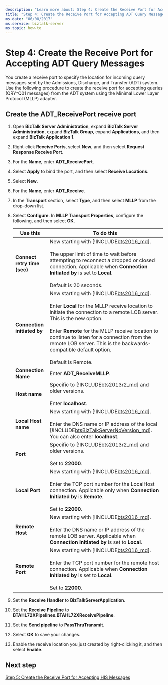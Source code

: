 ```yaml
---
description: "Learn more about: Step 4: Create the Receive Port for Accepting ADT Query Messages"
title: "Step 4: Create the Receive Port for Accepting ADT Query Messages"
ms.date: "06/08/2017"
ms.service: biztalk-server
ms.topic: how-to
---
```

# Step 4: Create the Receive Port for Accepting ADT Query Messages
You create a receive port to specify the location for incoming query messages sent by the Admissions, Discharge, and Transfer (ADT) system. Use the following procedure to create the receive port for accepting queries (QRY^Q01 messages) from the ADT system using the Minimal Lower Layer Protocol (MLLP) adapter.  

## Create the ADT_ReceivePort receive port  

1. Open **BizTalk Server Administration**, expand **BizTalk Server Administration**, expand **BizTalk Group**, expand **Applications**, and then expand **BizTalk Application 1**.  

2. Right-click **Receive Ports**, select **New**, and then select **Request Response Receive Port**.  

3. For the **Name**, enter **ADT_ReceivePort**.  

4. Select **Apply** to bind the port, and then select **Receive Locations**.  

5. Select **New**. 

6. For the **Name**, enter **ADT_Receive**.  

7. In the **Transport** section, select **Type**, and then select **MLLP** from the drop-down list.  

8. Select **Configure**. In **MLLP Transport Properties**, configure the following, and then select **OK**.  


   |           Use this           |                                                                                                                                                                                                     To do this                                                                                                                                                                                                     |
   |------------------------------|--------------------------------------------------------------------------------------------------------------------------------------------------------------------------------------------------------------------------------------------------------------------------------------------------------------------------------------------------------------------------------------------------------------------|
   | **Connect retry time (sec)** |                                                                 New starting with [!INCLUDE[bts2016_md](../../includes/bts2016-md.md)]. <br/><br/>The upper limit of time to wait before attempting to reconnect a dropped or closed connection. Applicable when **Connection Initiated by** is set to **Local**.<br/><br/>Default is 20 seconds.                                                                  |
   | **Connection initiated by**  | New starting with [!INCLUDE[bts2016_md](../../includes/bts2016-md.md)]. <br/><br/>Enter **Local** for the MLLP receive location to initiate the connection to a remote LOB server. This is the new option.<br/><br/>Enter **Remote** for the MLLP receive location to continue to listen for a connection from the remote LOB server. This is the backwards-compatible default option.<br/><br/>Default is Remote. |
   |     **Connection Name**      |                                                                                                                                                                                             Enter **ADT_ReceiveMLLP**.                                                                                                                                                                                             |
   |        **Host name**         |                                                                                                                                              Specific to [!INCLUDE[bts2013r2_md](../../includes/bts2013r2-md.md)] and older versions. <br/><br/>Enter **localhost**.                                                                                                                                               |
   |     **Local Host name**      |                                                                            New starting with [!INCLUDE[bts2016_md](../../includes/bts2016-md.md)]. <br/><br/>Enter the DNS name or IP address of the local [!INCLUDE[btsBizTalkServerNoVersion_md](../../includes/btsbiztalkservernoversion-md.md)]. You can also enter **localhost**.                                                                             |
   |           **Port**           |                                                                                                                                                Specific to [!INCLUDE[bts2013r2_md](../../includes/bts2013r2-md.md)] and older versions. <br/><br/>Set to **22000**.                                                                                                                                                |
   |        **Local Port**        |                                                                                       New starting with [!INCLUDE[bts2016_md](../../includes/bts2016-md.md)]. <br/><br/>Enter the TCP port number for the LocalHost connection. Applicable only when **Connection Initiated by** is **Remote**. <br/><br/>Set to **22000**.                                                                                        |
   |       **Remote Host**        |                                                                                                   New starting with [!INCLUDE[bts2016_md](../../includes/bts2016-md.md)]. <br/><br/>Enter the DNS name or IP address of the remote LOB server. Applicable when **Connection Initiated by** is set to **Local**.                                                                                                    |
   |       **Remote Port**        |                                                                                      New starting with [!INCLUDE[bts2016_md](../../includes/bts2016-md.md)]. <br/><br/>Enter the TCP port number for the remote host connection. Applicable when **Connection Initiated by** is set to **Local**.<br/><br/>Set to **22000**.                                                                                       |


9. Set the **Receive Handler** to **BizTalkServerApplication**.  

10. Set the **Receive Pipeline** to **BTAHL72XPipelines.BTAHL72XReceivePipeline**.  

11. Set the **Send pipeline** to **PassThruTransmit**.

12. Select **OK** to save your changes.  

13. Enable the receive location you just created by right-clicking it, and then select **Enable**.  

## Next step  
[Step 5: Create the Receive Port for Accepting HIS Messages](../../adapters-and-accelerators/accelerator-hl7/step-5-create-the-receive-port-for-accepting-his-messages.md)
